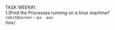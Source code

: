 TASK WEEK#1\
1.)Find the Processes running on a linux machine?\
`rohit@server:~ps -aux`\
/```hkk```/
